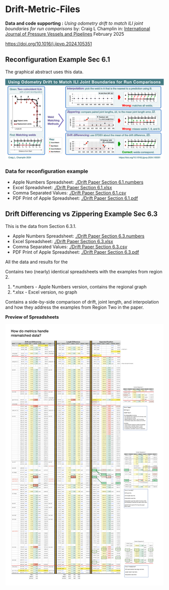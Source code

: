 # Drift-Metric-Files
**Data and code supporting :**
*Using odometry drift to match ILI joint boundaries for run comparisons*
by: Craig L Champlin
in: <u>International Journal of Pressure Vessels and Pipelines</u>
February 2025

https://doi.org/10.1016/j.ijpvp.2024.105351



## Reconfiguration Example Sec 6.1

The graphical abstract uses this data.

![Graphical Abstract](<./Drift Paper Graphical Abstract.png>)



### Data for reconfiguration example

- Apple Numbers Spreadsheet: [./Drift Paper Section 6.1.numbers](<./Drift Paper Section 6.1.numbers>)
- Excel Spreadsheet: [./Drift Paper Section 6.1.xlsx](<./Drift Paper Section 6.1.xlsx>)
- Comma Separated Values: [./Drift Paper Section 6.1.csv](<./Drift Paper Section 6.1.csv>)
- PDF Print of Apple Spreadsheet: [./Drift Paper Section 6.1.pdf](<./Drift Paper Section 6.1.pdf>)



## Drift Differencing vs Zippering Example Sec 6.3

This is the data from Section 6.3.1. 

- Apple Numbers Spreadsheet: [./Drift Paper Section 6.3.numbers](<./Drift Paper Section 6.3.numbers>)
- Excel Spreadsheet: [./Drift Paper Section 6.3.xlsx](<./Drift Paper Section 6.3.xlsx>)
- Comma Separated Values: [./Drift Paper Section 6.3.csv](<./Drift Paper Section 6.3.csv>)
- PDF Print of Apple Spreadsheet: [./Drift Paper Section 6.3.pdf](<./Drift Paper Section 6.3.pdf>)











All the data and results for the 

Contains two (nearly) identical spreadsheets with the examples from region 2.

1. \*.numbers - Apple Numbers version, contains the regional graph
2. \*.xlsx - Excel version, no graph

Contains a side-by-side comparison of drift, joint length, and interpolation and how they address the examples from Region Two in the paper.

**Preview of Spreadsheets**

![PDF Preview](./Data-Drift-Paper-for-Publication-Exporter-04.png)
